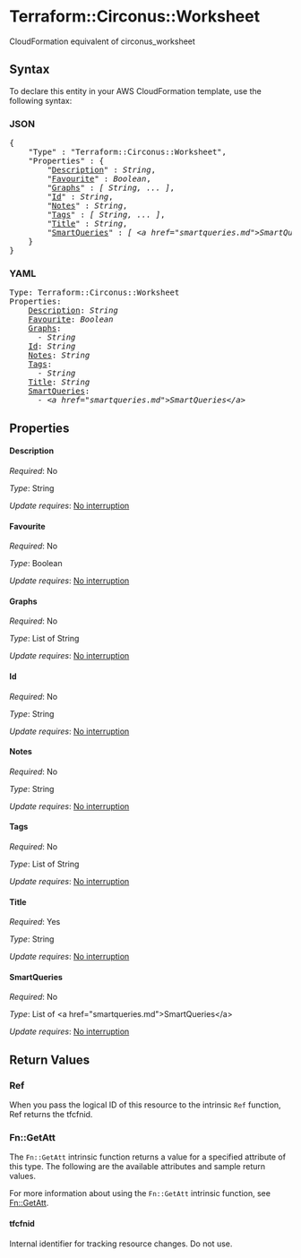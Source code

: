 # Terraform::Circonus::Worksheet

CloudFormation equivalent of circonus_worksheet

## Syntax

To declare this entity in your AWS CloudFormation template, use the following syntax:

### JSON

<pre>
{
    "Type" : "Terraform::Circonus::Worksheet",
    "Properties" : {
        "<a href="#description" title="Description">Description</a>" : <i>String</i>,
        "<a href="#favourite" title="Favourite">Favourite</a>" : <i>Boolean</i>,
        "<a href="#graphs" title="Graphs">Graphs</a>" : <i>[ String, ... ]</i>,
        "<a href="#id" title="Id">Id</a>" : <i>String</i>,
        "<a href="#notes" title="Notes">Notes</a>" : <i>String</i>,
        "<a href="#tags" title="Tags">Tags</a>" : <i>[ String, ... ]</i>,
        "<a href="#title" title="Title">Title</a>" : <i>String</i>,
        "<a href="#smartqueries" title="SmartQueries">SmartQueries</a>" : <i>[ &lt;a href=&#34;smartqueries.md&#34;&gt;SmartQueries&lt;/a&gt;, ... ]</i>
    }
}
</pre>

### YAML

<pre>
Type: Terraform::Circonus::Worksheet
Properties:
    <a href="#description" title="Description">Description</a>: <i>String</i>
    <a href="#favourite" title="Favourite">Favourite</a>: <i>Boolean</i>
    <a href="#graphs" title="Graphs">Graphs</a>: <i>
      - String</i>
    <a href="#id" title="Id">Id</a>: <i>String</i>
    <a href="#notes" title="Notes">Notes</a>: <i>String</i>
    <a href="#tags" title="Tags">Tags</a>: <i>
      - String</i>
    <a href="#title" title="Title">Title</a>: <i>String</i>
    <a href="#smartqueries" title="SmartQueries">SmartQueries</a>: <i>
      - &lt;a href=&#34;smartqueries.md&#34;&gt;SmartQueries&lt;/a&gt;</i>
</pre>

## Properties

#### Description

_Required_: No

_Type_: String

_Update requires_: [No interruption](https://docs.aws.amazon.com/AWSCloudFormation/latest/UserGuide/using-cfn-updating-stacks-update-behaviors.html#update-no-interrupt)

#### Favourite

_Required_: No

_Type_: Boolean

_Update requires_: [No interruption](https://docs.aws.amazon.com/AWSCloudFormation/latest/UserGuide/using-cfn-updating-stacks-update-behaviors.html#update-no-interrupt)

#### Graphs

_Required_: No

_Type_: List of String

_Update requires_: [No interruption](https://docs.aws.amazon.com/AWSCloudFormation/latest/UserGuide/using-cfn-updating-stacks-update-behaviors.html#update-no-interrupt)

#### Id

_Required_: No

_Type_: String

_Update requires_: [No interruption](https://docs.aws.amazon.com/AWSCloudFormation/latest/UserGuide/using-cfn-updating-stacks-update-behaviors.html#update-no-interrupt)

#### Notes

_Required_: No

_Type_: String

_Update requires_: [No interruption](https://docs.aws.amazon.com/AWSCloudFormation/latest/UserGuide/using-cfn-updating-stacks-update-behaviors.html#update-no-interrupt)

#### Tags

_Required_: No

_Type_: List of String

_Update requires_: [No interruption](https://docs.aws.amazon.com/AWSCloudFormation/latest/UserGuide/using-cfn-updating-stacks-update-behaviors.html#update-no-interrupt)

#### Title

_Required_: Yes

_Type_: String

_Update requires_: [No interruption](https://docs.aws.amazon.com/AWSCloudFormation/latest/UserGuide/using-cfn-updating-stacks-update-behaviors.html#update-no-interrupt)

#### SmartQueries

_Required_: No

_Type_: List of &lt;a href=&#34;smartqueries.md&#34;&gt;SmartQueries&lt;/a&gt;

_Update requires_: [No interruption](https://docs.aws.amazon.com/AWSCloudFormation/latest/UserGuide/using-cfn-updating-stacks-update-behaviors.html#update-no-interrupt)

## Return Values

### Ref

When you pass the logical ID of this resource to the intrinsic `Ref` function, Ref returns the tfcfnid.

### Fn::GetAtt

The `Fn::GetAtt` intrinsic function returns a value for a specified attribute of this type. The following are the available attributes and sample return values.

For more information about using the `Fn::GetAtt` intrinsic function, see [Fn::GetAtt](https://docs.aws.amazon.com/AWSCloudFormation/latest/UserGuide/intrinsic-function-reference-getatt.html).

#### tfcfnid

Internal identifier for tracking resource changes. Do not use.

